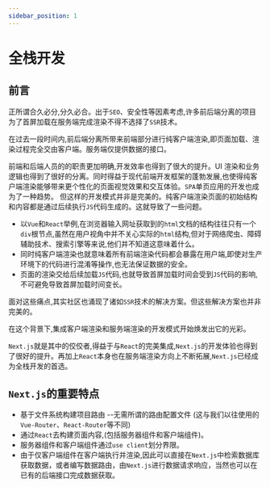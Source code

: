 ```yaml
---
sidebar_position: 1
---
```


# 全栈开发

## 前言

正所谓合久必分,分久必合。出于`SEO`、安全性等因素考虑,许多前后端分离的项目为了首屏加载在服务端完成渲染不得不选择了`SSR`技术。

在过去一段时间内,前后端分离所带来前端部分进行纯客户端渲染,即页面加载、渲染过程完全交由客户端。服务端仅提供数据的接口。

前端和后端人员的的职责更加明确,开发效率也得到了很大的提升。UI 渲染和业务逻辑也得到了很好的分离。同时得益于现代前端开发框架的蓬勃发展,也使得纯客户端渲染能够带来更个性化的页面视觉效果和交互体验。`SPA`单页应用的开发也成为了一种趋势。
但这样的开发模式并非是完美的。纯客户端渲染页面的初始结构和内容都是通过后续执行`JS`代码生成的。这就导致了一些问题。

- 以`Vue`和`React`举例,在浏览器输入网址获取到的`html`文档的结构往往只有一个`div`根节点,虽然在用户视角中并不关心实际的`html`结构,但对于网络爬虫、障碍辅助技术、搜索引擎等来说,他们并不知道这意味着什么。
- 同时纯客户端渲染也就意味着所有前端渲染代码都会暴露在用户端,即使对生产环境下的代码进行混淆等操作,也无法保证数据的安全。
- 页面的渲染交给后续加载`JS`代码,也就导致首屏加载时间会受到`JS`代码的影响,不可避免导致首屏加载时间变长。

面对这些痛点,其实社区也涌现了诸如`SSR`技术的解决方案。但这些解决方案也并非完美的。

在这个背景下,集成客户端渲染和服务端渲染的开发模式开始焕发出它的光彩。

`Next.js`就是其中的佼佼者,得益于与`React`的完美集成,`Next.js`的开发体验也得到了很好的提升。再加上`React`本身也在服务端渲染方向上不断拓展,`Next.js`已经成为全栈开发的首选。

## `Next.js`的重要特点

- 基于文件系统构建项目路由 --无需所谓的路由配置文件 (这与我们以往使用的`Vue-Router`、`React-Router`等不同)
- 通过`React`去构建页面内容,(包括服务器组件和客户端组件)。
- 服务器组件和客户端组件通过`use client`划分界限。
- 由于仅客户端组件在客户端执行并渲染,因此可以直接在`Next.js`中检索数据库获取数据，或者编写数据路由，由`Next.js`进行数据请求响应，当然也可以在已有的后端接口完成数据获取。
